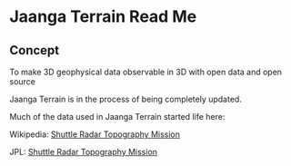 Jaanga Terrain Read Me
===

## Concept

To make 3D geophysical data observable in 3D with open data and open source


<span style=display:none; >[GitHub web page]( http://va3c.github.io/viewer/va3c-hacker-cookbook/templates/left-side-hackette/index-left-side-hackette.html "view the files as apps." ) <input value="<< You are here" size=15 style="font:bold 11pt monospace;border-width:0;" ></span>  

<!--
&raquo; [GitHub source code]( https://github.com/va3c/viewer/tree/gh-pages/va3c-hacker-cookbook/templates/left-side-hackette/ "View files with GitHub" ) <span style=display:none ><< You are here</span>  
-->

Jaanga Terrain is in the process of being completely updated.

Much of the data used in Jaanga Terrain started life here:

Wikipedia: [Shuttle Radar Topography Mission]( http://en.wikipedia.org/wiki/Shuttle_Radar_Topography_Mission )


JPL: [Shuttle Radar Topography Mission]( http://www2.jpl.nasa.gov/srtm/ )